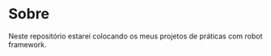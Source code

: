 # Sobre

<p> Neste repositório estarei colocando os meus projetos de práticas com robot framework. </p>
